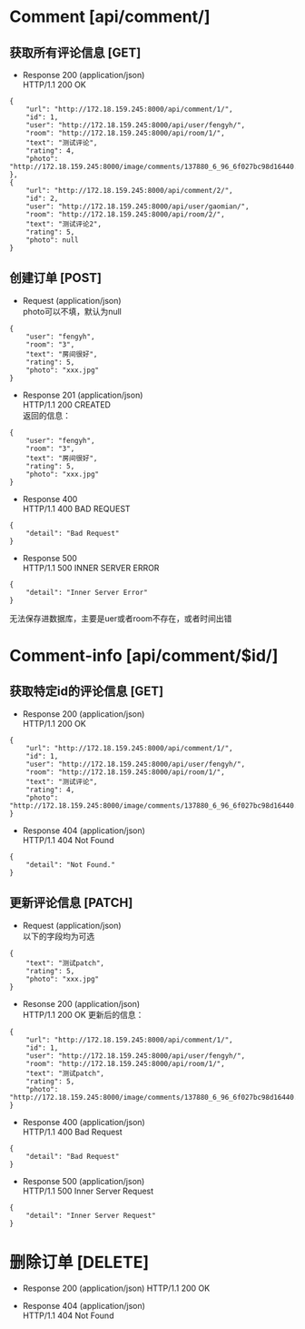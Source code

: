 # Comment [api/comment/]

## 获取所有评论信息 [GET]
- Response 200 (application/json)  
HTTP/1.1 200 OK  

```
{
    "url": "http://172.18.159.245:8000/api/comment/1/",
    "id": 1,
    "user": "http://172.18.159.245:8000/api/user/fengyh/",
    "room": "http://172.18.159.245:8000/api/room/1/",
    "text": "测试评论",
    "rating": 4,
    "photo": "http://172.18.159.245:8000/image/comments/137880_6_96_6f027bc98d16440.jpg"
},
{
    "url": "http://172.18.159.245:8000/api/comment/2/",
    "id": 2,
    "user": "http://172.18.159.245:8000/api/user/gaomian/",
    "room": "http://172.18.159.245:8000/api/room/2/",
    "text": "测试评论2",
    "rating": 5,
    "photo": null
}

```

## 创建订单 [POST]
- Request (application/json)  
photo可以不填，默认为null  
```
{
    "user": "fengyh",
    "room": "3",
    "text": "房间很好",
    "rating": 5,
    "photo": "xxx.jpg"
}

```

- Response 201 (application/json)  
HTTP/1.1 200 CREATED  
返回的信息：  

```
{
    "user": "fengyh",
    "room": "3",
    "text": "房间很好",
    "rating": 5,
    "photo": "xxx.jpg"
}
```

- Response 400    
HTTP/1.1 400 BAD REQUEST  

```
{
    "detail": "Bad Request"
}
```



- Response 500  
HTTP/1.1 500 INNER SERVER ERROR  

```
{
    "detail": "Inner Server Error"
}
```

无法保存进数据库，主要是uer或者room不存在，或者时间出错  

# Comment-info [api/comment/$id/]
## 获取特定id的评论信息 [GET]
- Response 200 (application/json)  
HTTP/1.1 200 OK
```
{
    "url": "http://172.18.159.245:8000/api/comment/1/",
    "id": 1,
    "user": "http://172.18.159.245:8000/api/user/fengyh/",
    "room": "http://172.18.159.245:8000/api/room/1/",
    "text": "测试评论",
    "rating": 4,
    "photo": "http://172.18.159.245:8000/image/comments/137880_6_96_6f027bc98d16440.jpg"
}
```

- Response 404 (application/json)  
HTTP/1.1 404 Not Found
```
{
    "detail": "Not Found."
}
```

## 更新评论信息 [PATCH]
- Request (application/json)  
以下的字段均为可选
```
{
    "text": "测试patch",
    "rating": 5,
    "photo": "xxx.jpg"
}
```

- Resonse 200 (application/json)  
HTTP/1.1 200 OK
更新后的信息：
```
{
    "url": "http://172.18.159.245:8000/api/comment/1/",
    "id": 1,
    "user": "http://172.18.159.245:8000/api/user/fengyh/",
    "room": "http://172.18.159.245:8000/api/room/1/",
    "text": "测试patch",
    "rating": 5,
    "photo": "http://172.18.159.245:8000/image/comments/137880_6_96_6f027bc98d16440.jpg"
}
```

- Response 400 (application/json)  
HTTP/1.1 400 Bad Request  
```
{
    "detail": "Bad Request"
}
```

- Response 500 (application/json)  
HTTP/1.1 500 Inner Server Request  

```
{
    "detail": "Inner Server Request"
}
```

# 删除订单 [DELETE]
- Response 200 (application/json) 
HTTP/1.1 200 OK

- Response 404 (application/json)  
HTTP/1.1 404 Not Found


